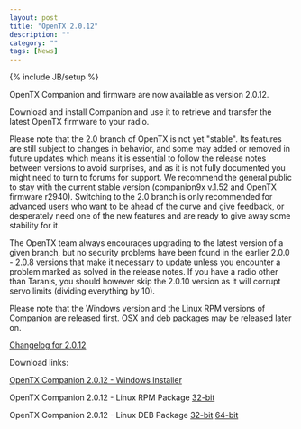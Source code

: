 ```yaml
---
layout: post
title: "OpenTX 2.0.12"
description: ""
category: ""
tags: [News]
---
```

{% include JB/setup %}

OpenTX Companion and firmware are now available as version 2.0.12.
 
Download and install Companion and use it to retrieve and transfer the latest OpenTX firmware to your radio.

Please note that the 2.0 branch of OpenTX is not yet "stable". Its features are still subject to changes in behavior, and some may added or removed in future updates which means it is essential to follow the release notes between versions to avoid surprises, and as it is not fully documented you might need to turn to forums for support. We recommend the general public to stay with the current stable version (companion9x v.1.52 and OpenTX firmware r2940). Switching to the 2.0 branch is only recommended for advanced users who want to be ahead of the curve and give feedback, or desperately need one of the new features and are ready to give away some stability for it.

The OpenTX team always encourages upgrading to the latest version of a given branch, but no security problems have been found in the earlier 2.0.0 - 2.0.8 versions that make it necessary to update unless you encounter a problem marked as solved in the release notes. If you have a radio other than Taranis, you should however skip the 2.0.10 version as it will corrupt servo limits (dividing everything by 10). 

Please note that the Windows version and the Linux RPM versions of Companion are released first. OSX and deb packages may be released later on.

[Changelog for 2.0.12](https://github.com/opentx/opentx/releases/tag/2.0.12)

Download links:

[OpenTX Companion 2.0.12 - Windows Installer](http://downloads.open-tx.org/2.0/companion/companionInstall_2.0.12.exe)

<!-- [OpenTX Companion 2.0.12 - Mac OS X Application](http://downloads.open-tx.org/2.0/companion/companion-macosx-2.0.12.dmg) -->

OpenTX Companion 2.0.12 - Linux RPM Package [32-bit](http://downloads.open-tx.org/2.0/companion/companion-2.0.12-i686.rpm)

OpenTX Companion 2.0.12 - Linux DEB Package [32-bit](http://downloads.open-tx.org/2.0/companion/companion_2.0.12_i386.deb) [64-bit](http://downloads.open-tx.org/2.0/companion/companion_2.0.12_amd64.deb)
